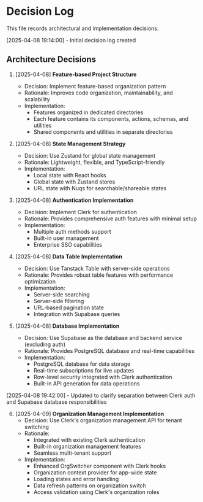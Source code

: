# Decision Log

This file records architectural and implementation decisions.

[2025-04-08 19:14:00] - Initial decision log created

## Architecture Decisions

1. [2025-04-08] **Feature-based Project Structure**
   - Decision: Implement feature-based organization pattern
   - Rationale: Improves code organization, maintainability, and scalability
   - Implementation: 
     - Features organized in dedicated directories
     - Each feature contains its components, actions, schemas, and utilities
     - Shared components and utilities in separate directories

2. [2025-04-08] **State Management Strategy**
   - Decision: Use Zustand for global state management
   - Rationale: Lightweight, flexible, and TypeScript-friendly
   - Implementation:
     - Local state with React hooks
     - Global state with Zustand stores
     - URL state with Nuqs for searchable/shareable states

3. [2025-04-08] **Authentication Implementation**
   - Decision: Implement Clerk for authentication
   - Rationale: Provides comprehensive auth features with minimal setup
   - Implementation:
     - Multiple auth methods support
     - Built-in user management
     - Enterprise SSO capabilities

4. [2025-04-08] **Data Table Implementation**
   - Decision: Use Tanstack Table with server-side operations
   - Rationale: Provides robust table features with performance optimization
   - Implementation:
     - Server-side searching
     - Server-side filtering
     - URL-based pagination state
     - Integration with Supabase queries

5. [2025-04-08] **Database Implementation**
   - Decision: Use Supabase as the database and backend service (excluding auth)
   - Rationale: Provides PostgreSQL database and real-time capabilities
   - Implementation:
     - PostgreSQL database for data storage
     - Real-time subscriptions for live updates
     - Row-level security integrated with Clerk authentication
     - Built-in API generation for data operations

[2025-04-08 19:42:00] - Updated to clarify separation between Clerk auth and Supabase database responsibilities

6. [2025-04-09] **Organization Management Implementation**
   - Decision: Use Clerk's organization management API for tenant switching
   - Rationale: 
     - Integrated with existing Clerk authentication
     - Built-in organization management features
     - Seamless multi-tenant support
   - Implementation:
     - Enhanced OrgSwitcher component with Clerk hooks
     - Organization context provider for app-wide state
     - Loading states and error handling
     - Data refresh patterns on organization switch
     - Access validation using Clerk's organization roles